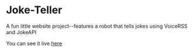 # Joke-Teller
A fun little website project--features a robot that tells jokes using VoiceRSS and JokeAPI

You can see it live [here](https://ladothlak.github.io/Joke-Teller/)

